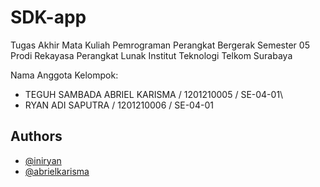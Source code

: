 # SDK-app

Tugas Akhir Mata Kuliah Pemrograman Perangkat Bergerak Semester 05 Prodi Rekayasa Perangkat Lunak Institut Teknologi Telkom Surabaya

Nama Anggota Kelompok:

- TEGUH SAMBADA ABRIEL KARISMA / 1201210005 / SE-04-01\
- RYAN ADI SAPUTRA / 1201210006 / SE-04-01

## Authors

- [@iniryan](https://www.github.com/iniryan)
- [@abrielkarisma](https://www.github.com/abrielkarisma)


